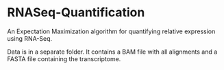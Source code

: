 # RNASeq-Quantification

An Expectation Maximization algorithm for quantifying relative expression using RNA-Seq.

Data is in a separate folder. It contains a BAM file with all alignments and a FASTA file containing the transcriptome.